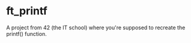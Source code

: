# ft_printf
A project from 42 (the IT school) where you're supposed to recreate the printf() function.
